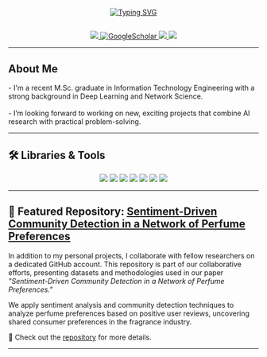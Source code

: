 <!-- Typing Intro -->
<p align="center">
  <a href="https://git.io/typing-svg">
    <img src="https://readme-typing-svg.demolab.com?font=Open+Sans&size=25&pause=1000&color=0019B5&center=true&vCenter=true&width=435&lines=Hey!+I'm+Kamand" alt="Typing SVG" />
  </a>
</p>

##

<!-- Social Links -->
<p align="center">
  <a href="https://www.linkedin.com/in/kamand-kalashi-0696b1199/" target="_blank">
    <img src="https://img.shields.io/badge/-Linkedin-blue?style=flat-square&logo=linkedin">
  </a>  
  <a href='https://scholar.google.com/citations?user=Rjiq7qUAAAAJ&hl=en' target="_blank">
    <img alt='GoogleScholar' src='https://img.shields.io/badge/Scholar-100000?style=flat&logo=GoogleScholar&logoColor=white&color=0181FF'>
  </a>
  <a href="https://www.researchgate.net/profile/Kamand-Kalashi" target="_blank">
    <img src="https://img.shields.io/badge/ResearchGate-00CCBB?style=flat&logo=ResearchGate&logoColor=white">
  </a>
    <a href="mailto:kalashi.kamand@gmail.com" target="_blank">
    <img src="https://img.shields.io/badge/Gmail-D14836?style=flat&logo=gmail&logoColor=white">
  </a>
</p>

---

## About Me

<p align="left">
- I'm a recent M.Sc. graduate in Information Technology Engineering with a strong background in Deep Learning and Network Science.<br><br>
- I’m looking forward to working on new, exciting projects that combine AI research with practical problem-solving.<br>
</p>

---

## 🛠️ Libraries & Tools

<p align="center">
  <img src='https://img.shields.io/badge/PyTorch-EE4C2C?style=flat&logo=pytorch&logoColor=white'/>
  <img src='https://img.shields.io/badge/Scikit--Learn-F7931E?style=flat&logo=scikit-learn&logoColor=white'/>
  <img src='https://img.shields.io/badge/TensorFlow-FF6F00?style=flat&logo=TensorFlow&logoColor=white'/>
  <img src='https://img.shields.io/badge/Pandas-150458?style=flat&logo=pandas&logoColor=white'/>
  <img src='https://img.shields.io/badge/Numpy-013243?style=flat&logo=numpy&logoColor=white'/>
  <img src='https://img.shields.io/badge/OpenCV-white?style=flat&logo=opencv&logoColor=white'/>
  <img src='https://img.shields.io/badge/Matplotlib-white?style=flat&logo=Matplotlib&logoColor=black'/>
</p>

---

## 📂 Featured Repository: [Sentiment-Driven Community Detection in a Network of Perfume Preferences](https://github.com/Kalashi-Saed-Collaborations/SentimentDrivenCommunityDetection)

In addition to my personal projects, I collaborate with fellow researchers on a dedicated GitHub account. This repository is part of our collaborative efforts, presenting datasets and methodologies used in our paper *"Sentiment-Driven Community Detection in a Network of Perfume Preferences."*  

We apply sentiment analysis and community detection techniques to analyze perfume preferences based on positive user reviews, uncovering shared consumer preferences in the fragrance industry.  

🔗 Check out the [repository](https://github.com/Kalashi-Saed-Collaborations/SentimentDrivenCommunityDetection) for more details.

---
